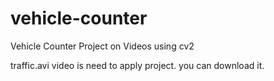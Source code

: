 # vehicle-counter
Vehicle Counter Project on Videos using cv2

traffic.avi video is need to apply project.
you can download it.
